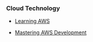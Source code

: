 ### Cloud Technology

- [Learning AWS](https://mega.nz/file/pgEiyKxa#gOrm1R3Xft_Vy5d0n_ClSmzt0ca_AWOG-CV_3Cxik2E)

- [Mastering AWS Development](https://mega.nz/file/5oFGFAoK#wJISqVdsX5LV-eY1bvPbo72pVbknAidQkye28XrzfuI)